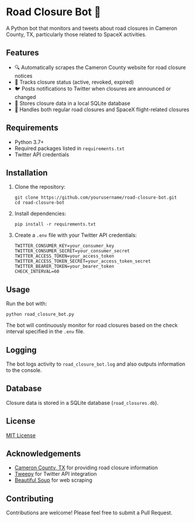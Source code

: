 # Road Closure Bot 🚧

A Python bot that monitors and tweets about road closures in Cameron County, TX, particularly those related to SpaceX activities.

## Features

- 🔍 Automatically scrapes the Cameron County website for road closure notices
- 🔄 Tracks closure status (active, revoked, expired)
- 🐦 Posts notifications to Twitter when closures are announced or changed
- 💾 Stores closure data in a local SQLite database
- 🔔 Handles both regular road closures and SpaceX flight-related closures

## Requirements

- Python 3.7+
- Required packages listed in `requirements.txt`
- Twitter API credentials

## Installation

1. Clone the repository:
   ```
   git clone https://github.com/yourusername/road-closure-bot.git
   cd road-closure-bot
   ```

2. Install dependencies:
   ```
   pip install -r requirements.txt
   ```

3. Create a `.env` file with your Twitter API credentials:
   ```
   TWITTER_CONSUMER_KEY=your_consumer_key
   TWITTER_CONSUMER_SECRET=your_consumer_secret
   TWITTER_ACCESS_TOKEN=your_access_token
   TWITTER_ACCESS_TOKEN_SECRET=your_access_token_secret
   TWITTER_BEARER_TOKEN=your_bearer_token
   CHECK_INTERVAL=60
   ```

## Usage

Run the bot with:

```
python road_closure_bot.py
```

The bot will continuously monitor for road closures based on the check interval specified in the `.env` file.

## Logging

The bot logs activity to `road_closure_bot.log` and also outputs information to the console.

## Database

Closure data is stored in a SQLite database (`road_closures.db`).

## License

[MIT License](LICENSE)

## Acknowledgements

- [Cameron County, TX](https://www.cameroncountytx.gov/spacex/) for providing road closure information
- [Tweepy](https://www.tweepy.org/) for Twitter API integration
- [Beautiful Soup](https://www.crummy.com/software/BeautifulSoup/) for web scraping

## Contributing

Contributions are welcome! Please feel free to submit a Pull Request. 